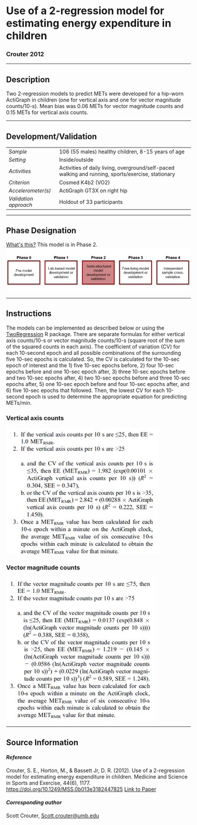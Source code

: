 # Use of a 2-regression model for estimating energy expenditure in children
### Crouter 2012
---

## Description
Two 2-regression models to predict METs were developed for a hip-worn ActiGraph in children (one for vertical axis and one for vector magnitude counts/10-s). Mean bias was 0.06 METs for vector magnitude counts and 0.15 METs for vertical axis counts.


---

## Development/Validation

|  |  |
| ------------- | ------------- |
| *Sample*  |106 (55 males) healthy children, 8-15 years of age |
| *Setting*  |Inside/outside |
| *Activities*  |Activities of daily living, overground/self-paced walking and running, sports/exercise, stationary   |
| *Criterion* |Cosmed K4b2 (VO2)   |
| *Accelerometer(s)* |ActiGraph GT3X on right hip   |
| *Validation approach* |Holdout of 33 participants   |


---
## Phase Designation
[What's this?](https://github.com/clevengerkimberly/AccelerometerRepository/blob/a76916ebe2a6002b20cdc6ef39c889d62ce9d6ae/phase%20_images/phase.md)
This model is in Phase 2.
![image](https://github.com/clevengerkimberly/AccelerometerRepository/blob/main/phase%20_images/Phase2.JPG)

---
## Instructions
The models can be implemented as described below or using the [TwoRegression](https://cran.r-project.org/web/packages/TwoRegression/vignettes/TwoRegression.html) R package.
There are separate formulas for either vertical axis counts/10-s or vector magnitude counts/10-s (square root of the sum of the squared counts in each axis). The coefficient of variation (CV) for each 10-second epoch and all possible combinations of the surrounding five 10-sec epochs is calculated. So, the CV is calculated for the 10-sec epoch of interest and the 1) five 10-sec epochs before, 2) four 10-sec epochs before and one 10-sec epoch after, 3) three 10-sec epochs before and two 10-sec epochs after, 4) two 10-sec epochs before and three 10-sec epochs after, 5) one 10-sec epoch before and four 10-sec epochs after, and 6) five 10-sec epochs that followed. Then, the lowest CV for each 10-second epoch is used to determine the appropriate equation for predicting METs/min.

### Vertical axis counts

![image](https://github.com/clevengerkimberly/AccelerometerRepository/blob/main/Crouter2012/Crouter2012VA.JPG)


### Vector magnitude counts

![image](https://github.com/clevengerkimberly/AccelerometerRepository/blob/main/Crouter2012/Crouter2012VM.JPG)


---
## Source Information
#### *Reference*
Crouter, S. E., Horton, M., & Bassett Jr, D. R. (2012). Use of a 2-regression model for estimating energy expenditure in children. Medicine and Science in Sports and Exercise, 44(6), 1177. https://doi.org/10.1249/MSS.0b013e3182447825 [Link to Paper](https://github.com/clevengerkimberly/AccelerometerRepository/blob/main/Crouter2012/Crouter2012.pdf)


#### *Corresponding author*
Scott Crouter, Scott.crouter@umb.edu
